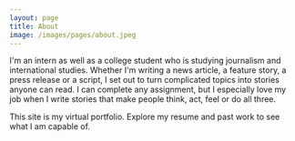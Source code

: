 ```yaml
---
layout: page
title: About
image: /images/pages/about.jpeg
---
```

I'm an intern as well as a college student who is studying journalism and international studies. Whether I'm writing a news article, a feature story, a press release or a script, I set out to turn complicated topics into stories anyone can read. I can complete any assignment, but I especially love my job when I write stories that make people think, act, feel or do all three.

This site is my virtual portfolio. Explore my resume and past work to see what I am capable of.
